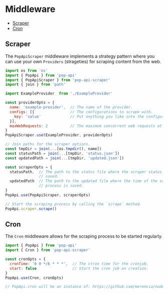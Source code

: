 # Middleware

 - [Scraper](#scraper)
 - [Cron](#cron)

## Scraper

The `PopApiScraper` middleware implements a strategy pattern where you can
use your own `Providers` (strageties) for scraping content from the web.

```js
import os from 'os'
import { PopApi } from 'pop-api'
import { PopApiScraper } from 'pop-api-scraper'
import { join } from 'path'

import ExampleProvider  from './ExampleProvider'

const providerOpts = {
  name: 'example-provider',  // The name of the provider.
  configs: [{                // The configurations to scrape with.
    key: 'value'             // Put anything you like into the configuration.
  }],
  maxWebRequests: 2          // The maximum concurrent web requests at a time.
}
PopApiScraper.use(ExampleProvider, providerOpts)

// Join paths for the scraper options.
const tmpDir = join(...[os.tmpdir(), name])
const statusPath = join(...[tmpDir, 'status.json'])
const updatedPath = join(...[tmpDir, 'updated.json'])

const scraperOpts = {
  statusPath,  // The path to the status file where the scraper status is
               // saved.
  updatedPath  // The path to the updated file where the time of the scraping
               // process is saved.
}
PopApi.use(PopApiScraper, scraperOpts)

// Start the scraping process by calling the `scrape` method.
PopApi.scraper.scrape()
```

## Cron

The `Cron` middleware allows for the scraping process to be started regularly.

```js
import { PopApi } from 'pop-api'
import { Cron } from 'pop-api-scraper'

const cronOpts = {
  cronTime: '0 0 */6 * * *',  // The ctron time for the cronjob.
  start: false                // Start the cron job on creation.
}
PopApi.use(Cron, cronOpts)

// PopApi.cron will be an instance of: https://github.com/merencia/node-cron
```
